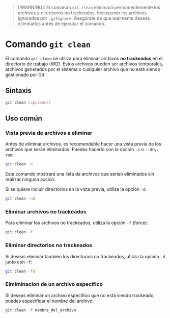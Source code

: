 > [!WARNING]: El comando `git clean` eliminará permanentemente los archivos y directorios no trackeados. Incluyendo los archivos ignorados por `.gitignore`. Asegúrate de que realmente deseas eliminarlos antes de ejecutar el comando.

# Comando `git clean`

El comando `git clean` se utiliza para eliminar archivos **no trackeados** en el directorio de trabajo (WD). Estos archivos pueden ser archivos temporales, archivos generados por el sistema o cualquier archivo que no esté siendo gestionado por Git.

## Sintaxis

```bash
git clean [opciones]
```

## Uso común

### Vista previa de archivos a eliminar 

Antes de eliminar archivos, es recomendable hacer una vista previa de los archivos que serán eliminados. Puedes hacerlo con la opción `-n` o `--dry-run`:

```bash
git clean -n
```

Este comando mostrará una lista de archivos que serían eliminados sin realizar ninguna acción.

Si se quiere incluir directorios en la vista previa, utiliza la opción `-d`:

```bash
git clean -nd
```

### Eliminar archivos no trackeados

Para eliminar los archivos no trackeados, utiliza la opción `-f` (force):

```bash
git clean -f
```

### Eliminar directorios no trackeados

Si deseas eliminar también los directorios no trackeados, utiliza la opción `-d` junto con `-f`:

```bash
git clean -fd
```

### Elmiminacion de un archivo especifico

Si deseas eliminar un archivo específico que no está siendo trackeado, puedes especificar el nombre del archivo:

```bash
git clean -f nombre_del_archivo
```

